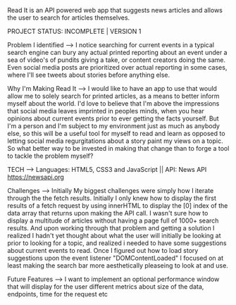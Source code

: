 Read It is an API powered web app that suggests news articles and allows the user to search for articles themselves. 

PROJECT STATUS: INCOMPLETE | VERSION 1

Problem I identified --> I notice searching for current events in a typical search engine can 
bury any actual printed reporting about an event under a sea of video's of pundits giving a take, or content creators doing the same. Even social media posts are prioritized 
over actual reporting in some cases, where I'll see tweets about stories before anything else. 

Why I'm Making  Read It --> I would like to have an app to use that would allow me to solely search for printed articles, as a means to better inform myself about the world. 
I'd love to believe that I'm above the impressions that social media leaves imprinted in peoples minds, when you hear opinions about current events prior to ever getting the 
facts yourself. But I'm a person and I'm subject to my environment just as much as anybody else, so this will be a useful tool for myself to read and learn as opposed to letting 
social media regurgitations about a story paint my views on a topic. So what better way to be invested in making that change than to forge a tool to tackle the problem myself? 

TECH --> Languages: HTML5, CSS3 and JavaScript 
       ||  API: News API https://newsapi.org

Challenges --> Initially My biggest challenges were simply how I iterate through the the fetch results. Initially I only knew how to display the first results of a fetch request
by using innerHTML to display the [0] index of the data array that returns upon making the API call. I wasn't sure how to display a multitude of articles without having a page full of 
1000+ search results. And upon working through that problem and getting a solution I realized I hadn't yet thought about what the user will initially be looking at prior to looking for 
a topic, and realized i needed to have some suggestions about current events to read. Once I figured out how to load story suggestions upon the event listener "DOMContentLoaded" I focused on 
at least making the search bar more aesthetically pleaseing to look at and use. 

Future Features --> I want to implement an optional performance window that will display for the user different metrics about size of the data, endpoints, time for the request etc  

